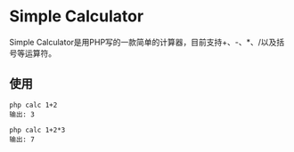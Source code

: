 # Simple Calculator
Simple Calculator是用PHP写的一款简单的计算器，目前支持+、-、*、/以及括号等运算符。

## 使用
```
php calc 1+2
输出: 3

php calc 1+2*3
输出: 7
```